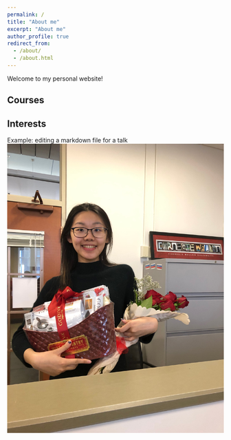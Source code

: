 ```yaml
---
permalink: /
title: "About me"
excerpt: "About me"
author_profile: true
redirect_from: 
  - /about/
  - /about.html
---
```


Welcome to my personal website!




Courses
------


Interests
------


Example: editing a markdown file for a talk
![Editing a markdown file for a talk](/images/profile_pic.jpeg)


